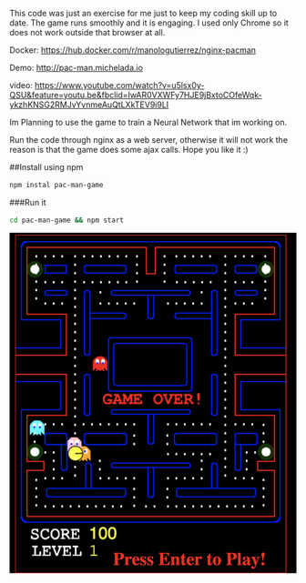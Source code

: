 This code was just an exercise for me just to keep my coding skill up to date. The game runs smoothly and it is engaging. I used only Chrome so it does not work outside that browser at all.

Docker: https://hub.docker.com/r/manologutierrez/nginx-pacman

Demo: http://pac-man.michelada.io

video: https://www.youtube.com/watch?v=u5lsx0y-QSU&feature=youtu.be&fbclid=IwAR0VXWFy7HJE9jBxtoCOfeWqk-ykzhKNSG2RMJvYvnmeAuQtLXkTEV9i9LI

Im Planning to use the game to train a Neural Network that im working on.

Run the code through nginx as a web server, otherwise it will not work the reason is that the game does some ajax calls. Hope you like it :)

##Install using npm

```sh
npm instal pac-man-game 
```

###Run it
```sh
cd pac-man-game && npm start 
```


![picture](pac-man.png)
